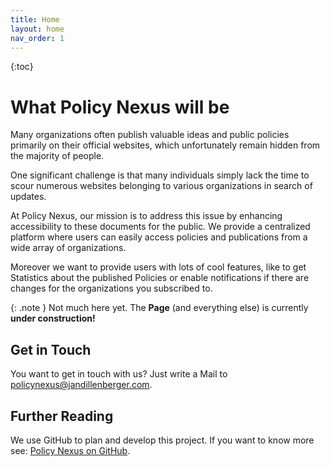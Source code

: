 ```yaml
---
title: Home
layout: home
nav_order: 1
---
```


{:toc}

# What Policy Nexus will be

Many organizations often publish valuable ideas and public policies primarily on their official websites, which unfortunately remain hidden from the majority of people.

One significant challenge is that many individuals simply lack the time to scour numerous websites belonging to various organizations in search of updates.

At Policy Nexus, our mission is to address this issue by enhancing accessibility to these documents for the public. We provide a centralized platform where users can easily access policies and publications from a wide array of organizations.

Moreover we want to provide users with lots of cool features, like to get Statistics about the published Policies or enable notifications if there are changes for the organizations you subscribed to. 

{: .note }
Not much here yet. The **Page** (and everything else) is currently **under construction!**

## Get in Touch

You want to get in touch with us? Just write a Mail to [policynexus@jandillenberger.com](mailto:policynexus@jandillenberger.com).

## Further Reading

We use GitHub to plan and develop this project. If you want to know more see: [Policy Nexus on GitHub](https://github.com/policynexus).

